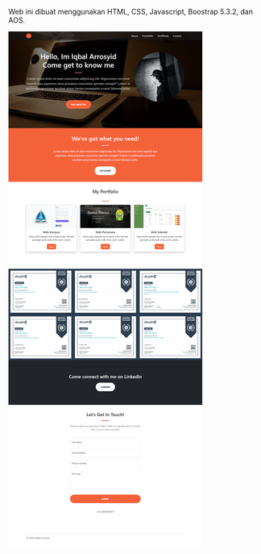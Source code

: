 Web ini dibuat menggunakan HTML, CSS, Javascript, Boostrap 5.3.2, dan AOS.

![alt text](https://github.com/iqbalarrosyid/PortofolioIqbal/blob/main/asset/Portofolio-Iqbal.png?raw=true)
